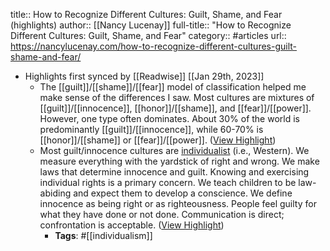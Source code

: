 title:: How to Recognize Different Cultures: Guilt, Shame, and Fear (highlights)
author:: [[Nancy Lucenay]]
full-title:: "How to Recognize Different Cultures: Guilt, Shame, and Fear"
category:: #articles
url:: https://nancylucenay.com/how-to-recognize-different-cultures-guilt-shame-and-fear/

- Highlights first synced by [[Readwise]] [[Jan 29th, 2023]]
	- The [[guilt]]/[[shame]]/[[fear]] model of classification helped me make sense of the differences I saw. Most cultures are mixtures of [[guilt]]/[[innocence]], [[honor]]/[[shame]], and [[fear]]/[[power]]. However, one type often dominates. About 30% of the world is predominantly [[guilt]]/[[innocence]], while 60-70% is [[honor]]/[[shame]] or [[fear]]/[[power]]. ([View Highlight](https://read.readwise.io/read/01gqxxpawfz4gq6nnawbgqaca5))
	- Most guilt/innocence cultures are [individualist](https://nancylucenay.com/cultural-significance-is-it-we-or-me/) (i.e., Western). We measure everything with the yardstick of right and wrong. We make laws that determine innocence and guilt. Knowing and exercising individual rights is a primary concern. We teach children to be law-abiding and expect them to develop a conscience. We define innocence as being right or as righteousness. People feel guilty for what they have done or not done. Communication is direct; confrontation is acceptable. ([View Highlight](https://read.readwise.io/read/01gqxxqfs8zdvqjd2cccd7zk87))
		- **Tags**: #[[individualism]]